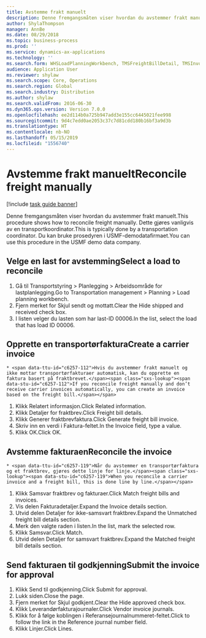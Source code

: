 ```yaml
---
title: Avstemme frakt manuelt
description: Denne fremgangsmåten viser hvordan du avstemmer frakt manuelt.
author: ShylaThompson
manager: AnnBe
ms.date: 08/29/2018
ms.topic: business-process
ms.prod: ''
ms.service: dynamics-ax-applications
ms.technology: ''
ms.search.form: WHSLoadPlanningWorkbench, TMSFreightBillDetail, TMSInvoiceTable, TMSFreightBillInvoiceReconcile, TMSInvoiceJournal, LedgerJournalTable, LedgerJournalTransDaily
audience: Application User
ms.reviewer: shylaw
ms.search.scope: Core, Operations
ms.search.region: Global
ms.search.industry: Distribution
ms.author: shylaw
ms.search.validFrom: 2016-06-30
ms.dyn365.ops.version: Version 7.0.0
ms.openlocfilehash: ee2d114b0a725b947add3e155cc6445021fee998
ms.sourcegitcommit: 9d4c7edd0ae2053c37c7d81cdd180b16bf3a9d3b
ms.translationtype: HT
ms.contentlocale: nb-NO
ms.lasthandoff: 05/15/2019
ms.locfileid: "1556740"
---
```

# <a name="reconcile-freight-manually"></a><span data-ttu-id="c6257-103">Avstemme frakt manuelt</span><span class="sxs-lookup"><span data-stu-id="c6257-103">Reconcile freight manually</span></span>

[!include [task guide banner](../../includes/task-guide-banner.md)]

<span data-ttu-id="c6257-104">Denne fremgangsmåten viser hvordan du avstemmer frakt manuelt.</span><span class="sxs-lookup"><span data-stu-id="c6257-104">This procedure shows how to reconcile freight manually.</span></span> <span data-ttu-id="c6257-105">Dette gjøres vanligvis av en transportkoordinator.</span><span class="sxs-lookup"><span data-stu-id="c6257-105">This is typically done by a transportation coordinator.</span></span> <span data-ttu-id="c6257-106">Du kan bruke prosedyren i USMF-demodatafirmaet.</span><span class="sxs-lookup"><span data-stu-id="c6257-106">You can use this procedure in the USMF demo data company.</span></span>


## <a name="select-a-load-to-reconcile"></a><span data-ttu-id="c6257-107">Velge en last for avstemming</span><span class="sxs-lookup"><span data-stu-id="c6257-107">Select a load to reconcile</span></span>
1. <span data-ttu-id="c6257-108">Gå til Transportstyring > Planlegging > Arbeidsområde for lastplanlegging.</span><span class="sxs-lookup"><span data-stu-id="c6257-108">Go to Transportation management > Planning > Load planning workbench.</span></span>
2. <span data-ttu-id="c6257-109">Fjern merket for Skjul sendt og mottatt.</span><span class="sxs-lookup"><span data-stu-id="c6257-109">Clear the Hide shipped and received check box.</span></span> 
3. <span data-ttu-id="c6257-110">I listen velger du lasten som har last-ID 00006.</span><span class="sxs-lookup"><span data-stu-id="c6257-110">In the list, select the load that has load ID 00006.</span></span>

## <a name="create-a-carrier-invoice"></a><span data-ttu-id="c6257-111">Opprette en transportørfaktura</span><span class="sxs-lookup"><span data-stu-id="c6257-111">Create a carrier invoice</span></span>
    * <span data-ttu-id="c6257-112">Hvis du avstemmer frakt manuelt og ikke mottar transportørfakturaer automatisk, kan du opprette en faktura basert på fraktbrevet.</span><span class="sxs-lookup"><span data-stu-id="c6257-112">If you reconcile freight manually and don’t receive carrier invoices automatically, you can create an invoice based on the freight bill.</span></span>  
1. <span data-ttu-id="c6257-113">Klikk Relatert informasjon.</span><span class="sxs-lookup"><span data-stu-id="c6257-113">Click Related information.</span></span>
2. <span data-ttu-id="c6257-114">Klikk Detaljer for fraktbrev.</span><span class="sxs-lookup"><span data-stu-id="c6257-114">Click Freight bill details.</span></span>
3. <span data-ttu-id="c6257-115">Klikk Generer fraktbrevfaktura.</span><span class="sxs-lookup"><span data-stu-id="c6257-115">Click Generate freight bill invoice.</span></span>
4. <span data-ttu-id="c6257-116">Skriv inn en verdi i Faktura-feltet.</span><span class="sxs-lookup"><span data-stu-id="c6257-116">In the Invoice field, type a value.</span></span>
5. <span data-ttu-id="c6257-117">Klikk OK.</span><span class="sxs-lookup"><span data-stu-id="c6257-117">Click OK.</span></span>

## <a name="reconcile-the-invoice"></a><span data-ttu-id="c6257-118">Avstemme fakturaen</span><span class="sxs-lookup"><span data-stu-id="c6257-118">Reconcile the invoice</span></span>
    * <span data-ttu-id="c6257-119">Når du avstemmer en transportørfaktura og et fraktbrev, gjøres dette linje for linje.</span><span class="sxs-lookup"><span data-stu-id="c6257-119">When you reconcile a carrier invoice and a freight bill, this is done line by line.</span></span>  
1. <span data-ttu-id="c6257-120">Klikk Samsvar fraktbrev og fakturaer.</span><span class="sxs-lookup"><span data-stu-id="c6257-120">Click Match freight bills and invoices.</span></span>
2. <span data-ttu-id="c6257-121">Vis delen Fakturadetaljer.</span><span class="sxs-lookup"><span data-stu-id="c6257-121">Expand the Invoice details section.</span></span>
3. <span data-ttu-id="c6257-122">Utvid delen Detaljer for ikke-samsvart fraktbrev.</span><span class="sxs-lookup"><span data-stu-id="c6257-122">Expand the Unmatched freight bill details section.</span></span>
4. <span data-ttu-id="c6257-123">Merk den valgte raden i listen.</span><span class="sxs-lookup"><span data-stu-id="c6257-123">In the list, mark the selected row.</span></span>
5. <span data-ttu-id="c6257-124">Klikk Samsvar.</span><span class="sxs-lookup"><span data-stu-id="c6257-124">Click Match.</span></span>
6. <span data-ttu-id="c6257-125">Utvid delen Detaljer for samsvart fraktbrev.</span><span class="sxs-lookup"><span data-stu-id="c6257-125">Expand the Matched freight bill details section.</span></span>

## <a name="submit-the-invoice-for-approval"></a><span data-ttu-id="c6257-126">Send fakturaen til godkjenning</span><span class="sxs-lookup"><span data-stu-id="c6257-126">Submit the invoice for approval</span></span>
1. <span data-ttu-id="c6257-127">Klikk Send til godkjenning.</span><span class="sxs-lookup"><span data-stu-id="c6257-127">Click Submit for approval.</span></span>
2. <span data-ttu-id="c6257-128">Lukk siden.</span><span class="sxs-lookup"><span data-stu-id="c6257-128">Close the page.</span></span>
3. <span data-ttu-id="c6257-129">Fjern merket for Skjul godkjent.</span><span class="sxs-lookup"><span data-stu-id="c6257-129">Clear the Hide approved check box.</span></span> 
4. <span data-ttu-id="c6257-130">Klikk Leverandørfakturajournaler.</span><span class="sxs-lookup"><span data-stu-id="c6257-130">Click Vendor invoice journals.</span></span>
5. <span data-ttu-id="c6257-131">Klikk for å følge koblingen i Referansejournalnummeret-feltet.</span><span class="sxs-lookup"><span data-stu-id="c6257-131">Click to follow the link in the Reference journal number field.</span></span>
6. <span data-ttu-id="c6257-132">Klikk Linjer.</span><span class="sxs-lookup"><span data-stu-id="c6257-132">Click Lines.</span></span>

